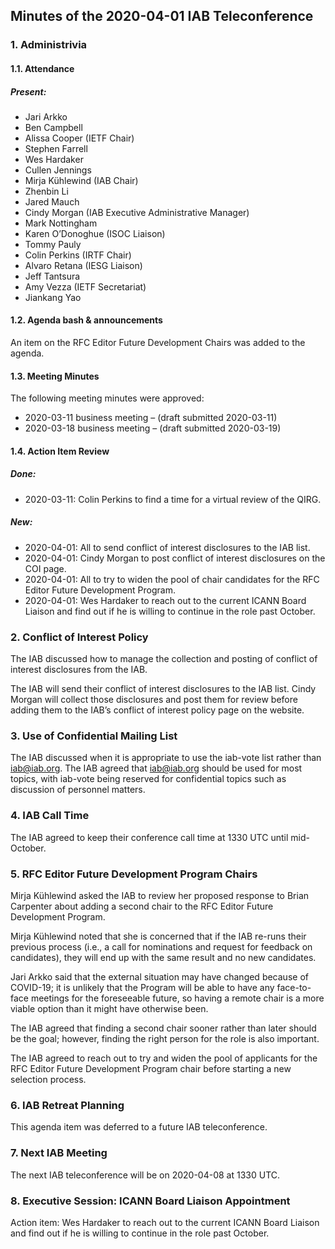 
Minutes of the 2020-04-01 IAB Teleconference
--------------------------------------------


### 1. Administrivia


#### 1.1. Attendance


##### Present:


* Jari Arkko
* Ben Campbell
* Alissa Cooper (IETF Chair)
* Stephen Farrell
* Wes Hardaker
* Cullen Jennings
* Mirja Kühlewind (IAB Chair)
* Zhenbin Li
* Jared Mauch
* Cindy Morgan (IAB Executive Administrative Manager)
* Mark Nottingham
* Karen O’Donoghue (ISOC Liaison)
* Tommy Pauly
* Colin Perkins (IRTF Chair)
* Alvaro Retana (IESG Liaison)
* Jeff Tantsura
* Amy Vezza (IETF Secretariat)
* Jiankang Yao


#### 1.2. Agenda bash & announcements


An item on the RFC Editor Future Development Chairs was added to the agenda.


#### 1.3. Meeting Minutes


The following meeting minutes were approved:


* 2020-03-11 business meeting – (draft submitted 2020-03-11)
* 2020-03-18 business meeting – (draft submitted 2020-03-19)


#### 1.4. Action Item Review


##### Done:


* 2020-03-11: Colin Perkins to find a time for a virtual review of the QIRG.


##### New:


* 2020-04-01: All to send conflict of interest disclosures to the IAB list.
* 2020-04-01: Cindy Morgan to post conflict of interest disclosures on the COI page.
* 2020-04-01: All to try to widen the pool of chair candidates for the RFC Editor Future Development Program.
* 2020-04-01: Wes Hardaker to reach out to the current ICANN Board Liaison and find out if he is willing to continue in the role past October.


### 2. Conflict of Interest Policy


The IAB discussed how to manage the collection and posting of conflict of interest disclosures from the IAB.


The IAB will send their conflict of interest disclosures to the IAB list. Cindy Morgan will collect those disclosures and post them for review before adding them to the IAB’s conflict of interest policy page on the website.


### 3. Use of Confidential Mailing List


The IAB discussed when it is appropriate to use the iab-vote list rather than iab@iab.org. The IAB agreed that iab@iab.org should be used for most topics, with iab-vote being reserved for confidential topics such as discussion of personnel matters.


### 4. IAB Call Time


The IAB agreed to keep their conference call time at 1330 UTC until mid-October.


### 5. RFC Editor Future Development Program Chairs


Mirja Kühlewind asked the IAB to review her proposed response to Brian Carpenter about adding a second chair to the RFC Editor Future Development Program.


Mirja Kühlewind noted that she is concerned that if the IAB re-runs their previous process (i.e., a call for nominations and request for feedback on candidates), they will end up with the same result and no new candidates.


Jari Arkko said that the external situation may have changed because of COVID-19; it is unlikely that the Program will be able to have any face-to-face meetings for the foreseeable future, so having a remote chair is a more viable option than it might have otherwise been.


The IAB agreed that finding a second chair sooner rather than later should be the goal; however, finding the right person for the role is also important.


The IAB agreed to reach out to try and widen the pool of applicants for the RFC Editor Future Development Program chair before starting a new selection process.


### 6. IAB Retreat Planning


This agenda item was deferred to a future IAB teleconference.


### 7. Next IAB Meeting


The next IAB teleconference will be on 2020-04-08 at 1330 UTC.


### 8. Executive Session: ICANN Board Liaison Appointment


Action item: Wes Hardaker to reach out to the current ICANN Board Liaison and find out if he is willing to continue in the role past October.


